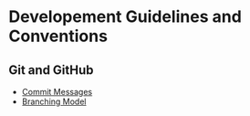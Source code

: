 # Developement Guidelines and Conventions
## Git and GitHub
- [Commit Messages](https://gist.github.com/qoomon/5dfcdf8eec66a051ecd85625518cfd13)
- [Branching Model](https://nvie.com/posts/a-successful-git-branching-model/)
